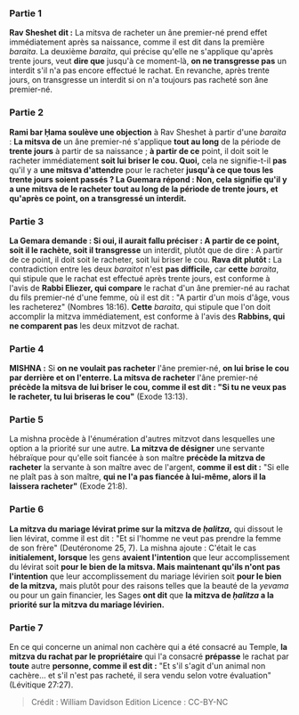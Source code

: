 
### Partie 1
<b>Rav Sheshet dit :</b> La mitsva de racheter un âne premier-né prend effet immédiatement après sa naissance, comme il est dit dans la première <i>baraita</i>. La deuxième <i>baraita</i>, qui précise qu'elle ne s'applique qu'après trente jours, veut <b>dire que</b> jusqu'à ce moment-là, <b>on ne transgresse pas</b> un interdit s'il n'a pas encore effectué le rachat. En revanche, après trente jours, on transgresse un interdit si on n'a toujours pas racheté son âne premier-né.

### Partie 2
<b>Rami bar Ḥama soulève une objection</b> à Rav Sheshet à partir d'une <i>baraita</i> : <b>La mitsva de</b> un âne premier-né s'applique <b>tout au long</b> de la période de <b>trente jours</b> à partir de sa naissance ; <b>à partir de ce</b> point, il doit soit le racheter</b> immédiatement <b>soit lui briser le cou. Quoi,</b> cela ne signifie-t-il <b>pas</b> qu'il y a <b>une mitsva d'attendre</b> pour le racheter <b>jusqu'à ce que <b>tous les trente jours</b> soient passés ? La Guemara répond : <b>Non,</b> cela signifie qu'il y a <b>une mitsva de le racheter tout au long</b> de la période de <b>trente jours,</b> et qu'après ce point, on a transgressé un interdit.

### Partie 3
La Gemara demande : <b>Si oui,</b> il aurait fallu préciser : <b>A partir de ce</b> point, soit il le rachète, soit il transgresse</b> un interdit, plutôt que de dire : A partir de ce point, il doit soit le racheter, soit lui briser le cou. <b>Rava dit plutôt :</b> La contradiction entre les deux <i>baraitot</i> n'est <b>pas difficile,</b> car <b>cette</b> <i>baraita</i>, qui stipule que le rachat est effectué après trente jours, est conforme à l'avis de <b>Rabbi Eliezer, qui compare</b> le rachat d'un âne premier-né au rachat du fils premier-né d'une femme, où il est dit : "A partir d'un mois d'âge, vous les racheterez" (Nombres 18:16). <b>Cette</b> <i>baraita</i>, qui stipule que l'on doit accomplir la mitzva immédiatement, est conforme à l'avis des <b>Rabbins, qui ne comparent pas</b> les deux mitzvot de rachat.

### Partie 4
<strong>MISHNA :</strong> Si <b>on ne voulait pas racheter</b> l'âne premier-né, <b>on lui brise le cou par derrière et on l'enterre. La mitsva de racheter</b> l'âne premier-né <b>précède la mitsva de lui briser le cou, comme il est dit : "Si tu ne veux pas le racheter, tu lui briseras le cou"</b> (Exode 13:13).

### Partie 5
La mishna procède à l'énumération d'autres mitzvot dans lesquelles une option a la priorité sur une autre. <b>La mitzva de désigner</b> une servante hébraïque pour qu'elle soit fiancée à son maître <b>précède la mitzva de racheter</b> la servante à son maître avec de l'argent, <b>comme il est dit :</b> "Si elle ne plaît pas à son maître, <b>qui ne l'a pas fiancée à lui-même, alors il la laissera racheter"</b> (Exode 21:8).

### Partie 6
<b>La mitzva du mariage lévirat prime sur la mitzva de <i>ḥalitza</i>,</b> qui dissout le lien lévirat, comme il est dit : "Et si l'homme ne veut pas prendre la femme de son frère" (Deutéronome 25, 7). La mishna ajoute : C'était le cas <b>initialement, lorsque</b> les gens <b>avaient l'intention</b> que leur accomplissement du lévirat soit <b>pour le bien de la mitsva. Mais maintenant qu'ils n'ont pas l'intention</b> que leur accomplissement du mariage lévirien soit <b>pour le bien de la mitzva,</b> mais plutôt pour des raisons telles que la beauté de la <i>yevama</i> ou pour un gain financier, les Sages <b>ont dit</b> que <b>la mitzva de <i>ḥalitza</i> a la priorité sur la mitzva du mariage lévirien.</b>

### Partie 7
En ce qui concerne un animal non cachère qui a été consacré au Temple, <b>la mitzva du rachat par le propriétaire</b> qui l'a consacré <b>prépasse</b> le rachat par <b>toute</b> autre <b>personne, comme il est dit :</b> "Et s'il s'agit d'un animal non cachère...</b> et s'il n'est pas racheté, il sera vendu selon votre évaluation"</b> (Lévitique 27:27).

>Crédit : William Davidson Edition
>Licence : CC-BY-NC